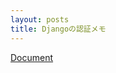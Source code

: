 ```yaml
---
layout: posts
title: Djangoの認証メモ 
---
```

[Document](https://docs.djangoproject.com/ja/1.9/topics/auth/)  
